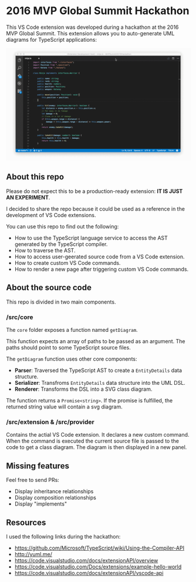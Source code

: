 # 2016 MVP Global Summit Hackathon
This VS Code extension was developed during a hackathon at the 2016 MVP Global Summit. This extension allows you to auto-generate UML diagrams for TypeScript applications:

![](/assets/preview.gif)

## About this repo
Please do not expect this to be a production-ready extension: **IT IS JUST AN EXPERIMENT**.

I decided to share the repo because it could be used as a reference in the development
of VS Code extensions.

You can use this repo to find out the following:

- How to use the TypeScript language service to access the AST generated by the TypeScript compiler.
- How to traverse the AST.
- How to access user-geerated source code from a VS Code extension.
- How to create custom VS Code commands.
- How to render a new page after triggering custom VS Code commands.

## About the source code
This repo is divided in two main components.

### /src/core
The `core` folder exposes a function named `getDiagram`. 

This function expects an array of paths to be passed as 
an argument. The paths should point to some TypeScript 
source files.

The `getDiagram` function uses other core components:

- **Parser**: Traversed the TypeScript AST to create a `EntityDetails` data structure.
- **Serializer**: Transfroms `EntityDetails` data structure into the UML DSL.
- **Renderer**: Transforms the DSL into a SVG class diagram.

The function returns a `Promise<string>`. If the promise
is fulfilled, the returned string value will contain a svg diagram.

### /src/extension & /src/provider
Contains the actial VS Code extension. It declares a new custom
command. When the command is executed the current source file is
passed to the code to get a class diagram. The diagram is then
displayed in a new panel.

## Missing features
Feel free to send PRs:
- Display inheritance relationships
- Display composition relationships
- Display "implements"

## Resources
I used the following links during the hackathon:
- https://github.com/Microsoft/TypeScript/wiki/Using-the-Compiler-API
- http://yuml.me/
- https://code.visualstudio.com/docs/extensionAPI/overview
- https://code.visualstudio.com/Docs/extensions/example-hello-world
- https://code.visualstudio.com/docs/extensionAPI/vscode-api
